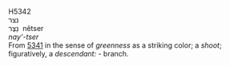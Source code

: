 <body>
  <p>H5342<br>  נצר  <br> נֵצֶר  ‎  nêtser  <br><i>nay‘-tser </i><br>From <a href="h5341.htm">5341</a> in the sense of <i>greenness</i> as a striking color; a <i>shoot</i>; figuratively, a <i>descendant: - </i>branch.<br></p>
 </body>